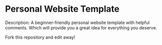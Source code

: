 # Personal Website Template

Description: A beginner-friendly personal website template with helpful comments.
Which will provide you a great idea for everything you deserve.

Fork this repository and edit away!
